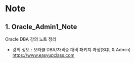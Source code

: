 # **Note**

## 1. Oracle_Admin1_Note
Oracle DBA 강의 노트 정리
- 강의 정보 : 오라클 DBA/자격증 대비 패키지 과정(SQL & Admin)
https://www.easyupclass.com
